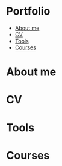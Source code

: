 # Portfolio
- [About me](#About-me)
- [CV](#CV)
- [Tools](#Tools)
- [Courses](#Courses)


# About me


# CV

# Tools

# Courses








<!--
**rey-a-reyes/rey-a-reyes** is a ✨ _special_ ✨ repository because its `README.md` (this file) appears on your GitHub profile.

Here are some ideas to get you started:

- 🔭 I’m currently working on ...
- 🌱 I’m currently learning ...
- 👯 I’m looking to collaborate on ...
- 🤔 I’m looking for help with ...
- 💬 Ask me about ...
- 📫 How to reach me: ...
- 😄 Pronouns: ...
- ⚡ Fun fact: ...
-->
